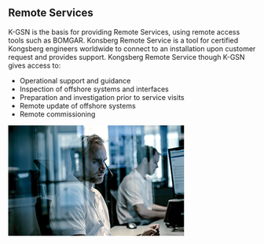
## Remote Services

K-GSN is the basis for providing Remote Services, using remote access tools such as BOMGAR. Konsberg Remote Service is a tool for certified Kongsberg engineers worldwide to connect to an installation upon customer request and provides support.
Kongsberg Remote Service though K-GSN gives access to:
*	Operational support and guidance
*	Inspection of offshore systems and interfaces
*	Preparation and investigation prior to service visits
*	Remote update of offshore systems
*	Remote commissioning
 
 ![](Images/Remote%20Services.png)
 
